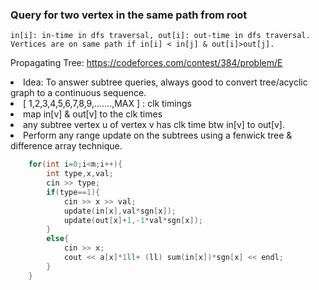 ### Query for two vertex in the same path from root

`in[i]: in-time in dfs traversal, out[i]: out-time in dfs traversal.`</br> 
`Vertices are on same path if in[i] < in[j] & out[i]>out[j].` 

Propagating Tree: https://codeforces.com/contest/384/problem/E

<li> Idea: To answer subtree queries, always good to convert tree/acyclic graph to a continuous sequence.
<li> [ 1,2,3,4,5,6,7,8,9,.......,MAX ] : clk timings
<li> map in[v] & out[v] to the clk times
<li> any subtree vertex u of vertex v has clk time btw in[v] to out[v].
<li> Perform any range update on the subtrees using a fenwick tree & difference array technique.
  
  
```cpp
  	for(int i=0;i<m;i++){
		int type,x,val;
		cin >> type;
		if(type==1){
			cin >> x >> val;
			update(in[x],val*sgn[x]);
			update(out[x]+1,-1*val*sgn[x]);
		}
		else{
			cin >> x;
			cout << a[x]*1ll+ (ll) sum(in[x])*sgn[x] << endl;
		}
	}  
```
 
